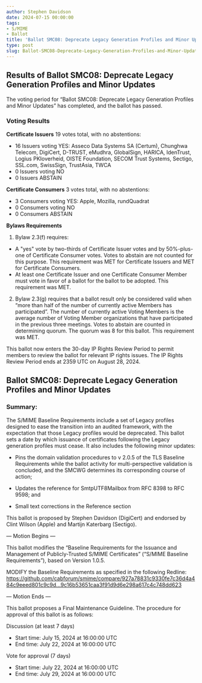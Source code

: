 ```yaml
---
author: Stephen Davidson
date: 2024-07-15 00:00:00
tags:
- S/MIME
- Ballot
title: 'Ballot SMC08: Deprecate Legacy Generation Profiles and Minor Updates'
type: post
slug: Ballot-SMC08-Deprecate-Legacy-Generation-Profiles-and-Minor-Updates 
---
```


## Results of Ballot SMC08: Deprecate Legacy Generation Profiles and Minor Updates 

The voting period for “Ballot SMC08: Deprecate Legacy Generation Profiles and Minor Updates” has completed, and the ballot has passed.

### Voting Results

**Certificate Issuers**
19 votes total, with no abstentions:
* 16 Issuers voting YES: Asseco Data Systems SA (Certum), Chunghwa Telecom, DigiCert, D-TRUST, eMudhra, GlobalSign, HARICA, IdenTrust, Logius PKIoverheid, OISTE Foundation, SECOM Trust Systems, Sectigo, SSL.com, SwissSign, TrustAsia, TWCA
* 0 Issuers voting NO
* 0 Issuers ABSTAIN

**Certificate Consumers**
3 votes total, with no abstentions:
* 3 Consumers voting YES: Apple, Mozilla, rundQuadrat
* 0 Consumers voting NO
* 0 Consumers ABSTAIN

**Bylaws Requirements**
1.	Bylaw 2.3(f) requires:
* A "yes" vote by two-thirds of Certificate Issuer votes and by 50%-plus-one of Certificate Consumer votes. Votes to abstain are not counted for this purpose. This requirement was MET for Certificate Issuers and MET for Certificate Consumers.
* At least one Certificate Issuer and one Certificate Consumer Member must vote in favor of a ballot for the ballot to be adopted. This requirement was MET.

2.	Bylaw 2.3(g) requires that a ballot result only be considered valid when “more than half of the number of currently active Members has participated”. The number of currently active Voting Members is the average number of Voting Member organizations that have participated in the previous three meetings. Votes to abstain are counted in determining quorum. The quorum was 8 for this ballot. This requirement was MET.

This ballot now enters the 30-day IP Rights Review Period to permit members to review the ballot for relevant IP rights issues.  The IP Rights Review Period ends at 2359 UTC on August 28, 2024.

## Ballot SMC08: Deprecate Legacy Generation Profiles and Minor Updates 

### Summary: 

The S/MIME Baseline Requirements include a set of Legacy profiles designed to ease the transition into an audited framework, with the expectation that those Legacy profiles would be deprecated.  This ballot sets a date by which issuance of certificates following the Legacy generation profiles must cease.  It also includes the following minor updates:

* Pins the domain validation procedures to v 2.0.5 of the TLS Baseline Requirements while the ballot activity for multi-perspective validation is concluded, and the SMCWG determines its corresponding course of action;

* Updates the reference for SmtpUTF8Mailbox from RFC 8398 to RFC 9598; and

* Small text corrections in the Reference section

This ballot is proposed by Stephen Davidson (DigiCert) and endorsed by Clint Wilson (Apple) and Martijn Katerbarg (Sectigo).

— Motion Begins —

This ballot modifies the “Baseline Requirements for the Issuance and Management of Publicly-Trusted S/MIME Certificates” (“S/MIME Baseline Requirements”), based on Version 1.0.5.

MODIFY the Baseline Requirements as specified in the following Redline: https://github.com/cabforum/smime/compare/927a78831c9330fe7c36d4a484c9eeed801c9c9d...9c16b53651caa3f91d9d6e298a617c4c748dd623 

— Motion Ends —

This ballot proposes a Final Maintenance Guideline. The procedure for approval of this ballot is as follows:

Discussion (at least 7 days)

* Start time: July 15, 2024 at 16:00:00 UTC
* End time: July 22, 2024 at 16:00:00 UTC

Vote for approval (7 days)

* Start time: July 22, 2024 at 16:00:00 UTC
* End time: July 29, 2024 at 16:00:00 UTC

